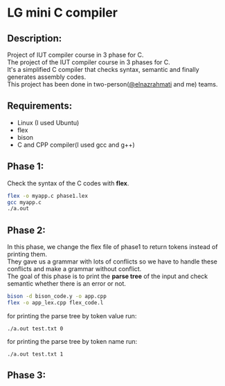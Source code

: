 # LG mini C compiler
## Description:  
Project of IUT compiler course in 3 phase for C.  
The project of the IUT compiler course in 3 phases for C.  
It's a simplified C compiler that checks syntax, semantic and finally generates assembly codes.  
This project has been done in two-person([@elnazrahmati](https://github.com/elnazrahmati) and me) teams.   
## Requirements:
- Linux (I used Ubuntu)
- flex
- bison
- C and CPP compiler(I used gcc and g++)
## Phase 1:
Check the syntax of the C codes with **flex**.  
```bash
flex -o myapp.c phase1.lex
gcc myapp.c
./a.out 
```
## Phase 2:
In this phase, we change the flex file of phase1 to return tokens instead of printing them.  
They gave us a grammar with lots of conflicts so we have to handle these conflicts and make a grammar without conflict.    
The goal of this phase is to print the **parse tree** of the input and check semantic whether there is an error or not.  
```bash
bison -d bison_code.y -o app.cpp
flex -o app_lex.cpp flex_code.l
```
for printing the parse tree by token value run:
```
./a.out test.txt 0
```
for printing the parse tree by token name run: 
```
./a.out test.txt 1
```
## Phase 3:
